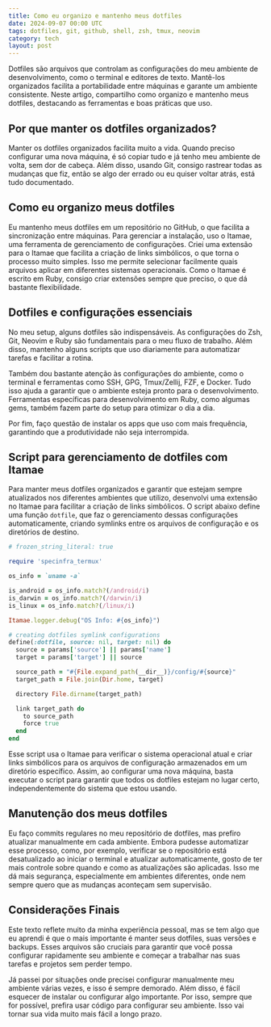 ```yaml
---
title: Como eu organizo e mantenho meus dotfiles
date: 2024-09-07 00:00 UTC
tags: dotfiles, git, github, shell, zsh, tmux, neovim
category: tech
layout: post
---
```


Dotfiles são arquivos que controlam as configurações do meu ambiente de desenvolvimento, como o terminal e editores de texto. Mantê-los organizados facilita a portabilidade entre máquinas e garante um ambiente consistente. Neste artigo, compartilho como organizo e mantenho meus dotfiles, destacando as ferramentas e boas práticas que uso.

## Por que manter os dotfiles organizados?
Manter os dotfiles organizados facilita muito a vida. Quando preciso configurar uma nova máquina, é só copiar tudo e já tenho meu ambiente de volta, sem dor de cabeça. Além disso, usando Git, consigo rastrear todas as mudanças que fiz, então se algo der errado ou eu quiser voltar atrás, está tudo documentado.

## Como eu organizo meus dotfiles
Eu mantenho meus dotfiles em um repositório no GitHub, o que facilita a sincronização entre máquinas. Para gerenciar a instalação, uso o Itamae, uma ferramenta de gerenciamento de configurações. Criei uma extensão para o Itamae que facilita a criação de links simbólicos, o que torna o processo muito simples. Isso me permite selecionar facilmente quais arquivos aplicar em diferentes sistemas operacionais. Como o Itamae é escrito em Ruby, consigo criar extensões sempre que preciso, o que dá bastante flexibilidade.

## Dotfiles e configurações essenciais
No meu setup, alguns dotfiles são indispensáveis. As configurações do Zsh, Git, Neovim e Ruby são fundamentais para o meu fluxo de trabalho. Além disso, mantenho alguns scripts que uso diariamente para automatizar tarefas e facilitar a rotina.

Também dou bastante atenção às configurações do ambiente, como o terminal e ferramentas como SSH, GPG, Tmux/Zellij, FZF, e Docker. Tudo isso ajuda a garantir que o ambiente esteja pronto para o desenvolvimento. Ferramentas específicas para desenvolvimento em Ruby, como algumas gems, também fazem parte do setup para otimizar o dia a dia.

Por fim, faço questão de instalar os apps que uso com mais frequência, garantindo que a produtividade não seja interrompida.

## Script para gerenciamento de dotfiles com Itamae

Para manter meus dotfiles organizados e garantir que estejam sempre atualizados nos diferentes ambientes que utilizo, desenvolvi uma extensão no Itamae para facilitar a criação de links simbólicos. O script abaixo define uma função `dotfile`, que faz o gerenciamento dessas configurações automaticamente, criando symlinks entre os arquivos de configuração e os diretórios de destino.

```ruby
# frozen_string_literal: true

require 'specinfra_termux'

os_info = `uname -a`

is_android = os_info.match?(/android/i)
is_darwin = os_info.match?(/darwin/i)
is_linux = os_info.match?(/linux/i)

Itamae.logger.debug("OS Info: #{os_info}")

# creating dotfiles symlink configurations
define(:dotfile, source: nil, target: nil) do
  source = params['source'] || params['name']
  target = params['target'] || source

  source_path = "#{File.expand_path(__dir__)}/config/#{source}"
  target_path = File.join(Dir.home, target)

  directory File.dirname(target_path)

  link target_path do
    to source_path
    force true
  end
end
```

Esse script usa o Itamae para verificar o sistema operacional atual e criar links simbólicos para os arquivos de configuração armazenados em um diretório específico. Assim, ao configurar uma nova máquina, basta executar o script para garantir que todos os dotfiles estejam no lugar certo, independentemente do sistema que estou usando.

## Manutenção dos meus dotfiles
Eu faço commits regulares no meu repositório de dotfiles, mas prefiro atualizar manualmente em cada ambiente. Embora pudesse automatizar esse processo, como, por exemplo, verificar se o repositório está desatualizado ao iniciar o terminal e atualizar automaticamente, gosto de ter mais controle sobre quando e como as atualizações são aplicadas. Isso me dá mais segurança, especialmente em ambientes diferentes, onde nem sempre quero que as mudanças aconteçam sem supervisão.

## Considerações Finais
Este texto reflete muito da minha experiência pessoal, mas se tem algo que eu aprendi é que o mais importante é manter seus dotfiles, suas versões e backups. Esses arquivos são cruciais para garantir que você possa configurar rapidamente seu ambiente e começar a trabalhar nas suas tarefas e projetos sem perder tempo.

Já passei por situações onde precisei configurar manualmente meu ambiente várias vezes, e isso é sempre demorado. Além disso, é fácil esquecer de instalar ou configurar algo importante. Por isso, sempre que for possível, prefira usar código para configurar seu ambiente. Isso vai tornar sua vida muito mais fácil a longo prazo.




